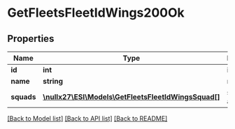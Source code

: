 # GetFleetsFleetIdWings200Ok

## Properties
Name | Type | Description | Notes
------------ | ------------- | ------------- | -------------
**id** | **int** | id integer | 
**name** | **string** | name string | 
**squads** | [**\nullx27\ESI\Models\GetFleetsFleetIdWingsSquad[]**](GetFleetsFleetIdWingsSquad.md) | squads array | 

[[Back to Model list]](../README.md#documentation-for-models) [[Back to API list]](../README.md#documentation-for-api-endpoints) [[Back to README]](../README.md)


